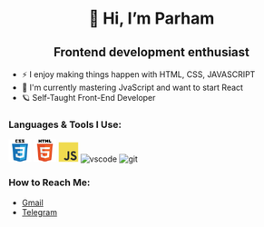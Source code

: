 <h1 align="center">👋 Hi, I’m Parham</h1>
<h2 align="center">Frontend development enthusiast</h2>


- ⚡ I enjoy making things happen with HTML, CSS, JAVASCRIPT
- 🌵 I'm currently mastering JvaScript and want to start React
- 🪐 Self-Taught Front-End Developer



<h3>Languages & Tools I Use:</h3>
<p><img src="https://raw.githubusercontent.com/devicons/devicon/master/icons/css3/css3-original-wordmark.svg" alt="css3" width="40" height="40"/>
<img src="https://raw.githubusercontent.com/devicons/devicon/master/icons/html5/html5-original-wordmark.svg" alt="html5" width="40" height="40"/>
<img src="https://raw.githubusercontent.com/devicons/devicon/master/icons/javascript/javascript-original.svg" alt="javascript" width="35" height="35"/>
<img src="https://cdn.jsdelivr.net/gh/devicons/devicon/icons/vscode/vscode-original.svg" alt="vscode" width="35" height="35"/>
  <img src="https://cdn.jsdelivr.net/gh/devicons/devicon/icons/git/git-original.svg" alt="git" width="35" height="35"/>
</p>

<h3>How to Reach Me:</h3>


- [Gmail](mailto:tavakolianparham@gmail.com)
- [Telegram](https://t.me/parham_tvk)

